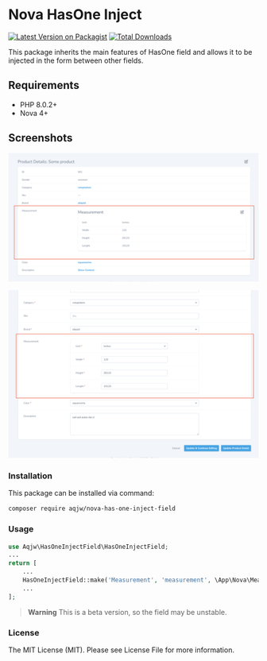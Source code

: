 # Nova HasOne Inject

[![Latest Version on Packagist](https://img.shields.io/packagist/v/aqjw/nova-has-one-inject-field.svg?style=flat-square)](https://packagist.org/packages/aqjw/nova-has-one-inject-field)
[![Total Downloads](https://img.shields.io/packagist/dt/aqjw/nova-has-one-inject-field.svg?style=flat-square)](https://packagist.org/packages/aqjw/nova-has-one-inject-field)

This package inherits the main features of HasOne field and allows it to be injected in the form between other fields.

## Requirements

- PHP 8.0.2+
- Nova 4+

## Screenshots

![Detail View](demo/detail.png)

![Form View](demo/form.png)

### Installation

This package can be installed via command:

```bash
composer require aqjw/nova-has-one-inject-field
```

### Usage

```php
use Aqjw\HasOneInjectField\HasOneInjectField;
...
return [
    ...
    HasOneInjectField::make('Measurement', 'measurement', \App\Nova\Measurement::class),
    ...
];
```

> **Warning**
> This is a beta version, so the field may be unstable.

### License

The MIT License (MIT). Please see License File for more information.

